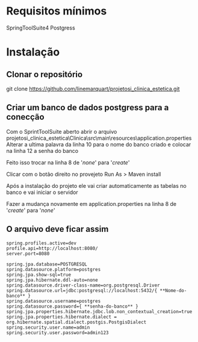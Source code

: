 # Requisitos mínimos
SpringToolSuite4
Postgress

# Instalação

## Clonar o repositório
git clone https://github.com/linemarquart/projetosi_clinica_estetica.git

## Criar um banco de dados postgress para a conecção

Com o SprintToolSuite aberto abrir o arquivo projetosi_clinica_estetica\Clinica\src\main\resources\application.properties
Alterar a ultima palavra da linha 10 para o nome do banco criado e colocar na linha 12 a senha do banco 

Feito isso trocar na linha 8 de '_none_' para '_create_' 

Clicar com o botão direito no provejeto Run As > Maven install

Após a instalação do projeto ele vai criar automaticamente as tabelas no banco e vai iniciar o servidor

Fazer a mudança novamente em application.properties na linha 8 de '_create_' para '_none_'

## O arquivo deve ficar assim 

```
spring.profiles.active=dev
profile.api=http://localhost:8080/
server.port=8080

spring.jpa.database=POSTGRESQL
spring.datasource.platform=postgres
spring.jpa.show-sql=true
spring.jpa.hibernate.ddl-auto=none
spring.datasource.driver-class-name=org.postgresql.Driver
spring.datasource.url=jdbc:postgresql://localhost:5432/{ **Nome-do-banco** }
spring.datasource.username=postgres
spring.datasource.password={ **senha-do-banco** }
spring.jpa.properties.hibernate.jdbc.lob.non_contextual_creation=true
spring.jpa.properties.hibernate.dialect = org.hibernate.spatial.dialect.postgis.PostgisDialect
spring.security.user.name=admin
spring.security.user.password=admin123
```
